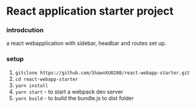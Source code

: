 # React application starter project
### introdcution
a react webapplication with sidebar, headbar and routes set up.
### setup
1. `gitclone https://github.com/ShawnXU0208/react-webapp-starter.git`
2. `cd react-webapp-starter`
3. `yarn install`
4. `yarn start` - to start a webpack dev server
5. `yarn build` - to build the bundle.js to dist folder

